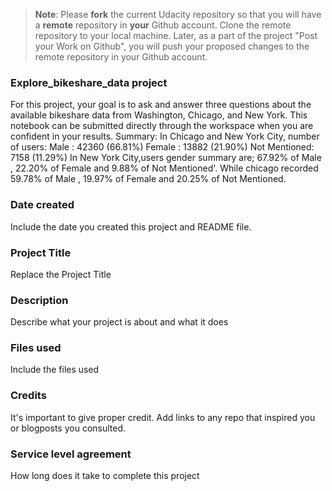 >**Note**: Please **fork** the current Udacity repository so that you will have a **remote** repository in **your** Github account. Clone the remote repository to your local machine. Later, as a part of the project "Post your Work on Github", you will push your proposed changes to the remote repository in your Github account.

### Explore_bikeshare_data project
For this project, your goal is to ask and answer three questions about the available bikeshare data from Washington, Chicago, and New York. This notebook can be submitted directly through the workspace when you are confident in your results.
Summary:  In Chicago and New York City, number of users: Male : 42360 (66.81%) Female : 13882 (21.90%) Not Mentioned: 7158 (11.29%) In New York City,users gender summary are; 67.92% of Male , 22.20% of Female and 9.88% of Not Mentioned'. While chicago recorded 59.78% of Male , 19.97% of Female and 20.25% of Not Mentioned.

### Date created
Include the date you created this project and README file.

### Project Title
Replace the Project Title

### Description
Describe what your project is about and what it does

### Files used
Include the files used

### Credits
It's important to give proper credit. Add links to any repo that inspired you or blogposts you consulted.

### Service level agreement
How long does it take to complete this project

